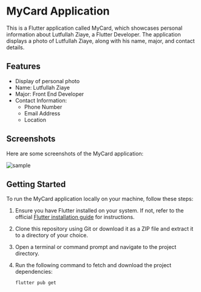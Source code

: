 # MyCard Application

This is a Flutter application called MyCard, which showcases personal information about Lutfullah Ziaye, a Flutter Developer. The application displays a photo of Lutfullah Ziaye, along with his name, major, and contact details.

## Features

- Display of personal photo
- Name: Lutfullah Ziaye
- Major: Front End Developer
- Contact Information:
  - Phone Number
  - Email Address
  - Location

## Screenshots

Here are some screenshots of the MyCard application:

![sample](https://github.com/)


## Getting Started

To run the MyCard application locally on your machine, follow these steps:

1. Ensure you have Flutter installed on your system. If not, refer to the official [Flutter installation guide](https://flutter.dev/docs/get-started/install) for instructions.
2. Clone this repository using Git or download it as a ZIP file and extract it to a directory of your choice.
3. Open a terminal or command prompt and navigate to the project directory.
4. Run the following command to fetch and download the project dependencies:

   ```bash
   flutter pub get
